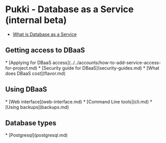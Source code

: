 <h1>Pukki - Database as a Service (internal beta)</h1>

* [What is Database as a Service](what-is-dbaas.md)

<h2>Getting access to DBaaS</h2>
* [Applying for DBaaS access](../../accounts/how-to-add-service-access-for-project.md)
* [Security guide for DBaaS](security-guides.md)
* [What does DBaaS cost](flavor.md)

<h2>Using DBaaS</h2>
* [Web interface](web-interface.md)
* [Command Line tools](cli.md)
* [Using backups](backups.md)

<h2>Database types</h2>
* [Postgresql](postgresql.md)
